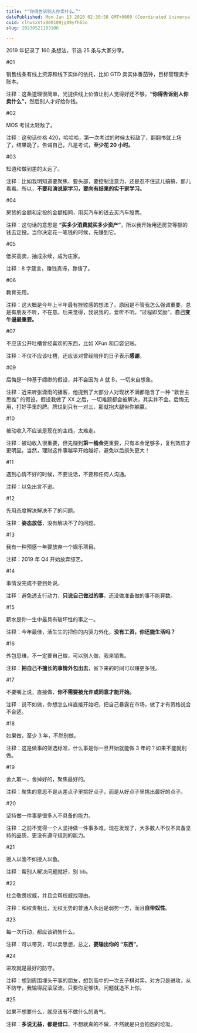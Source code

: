 ```yaml
---
title: "“你得告诉别人你卖什么。”"
datePublished: Mon Jan 13 2020 02:30:58 GMT+0000 (Coordinated Universal Time)
cuid: clhwsxstx000109jg09yfh65o
slug: 20230521103106

---
```


2019 年记录了 160 条想法，节选 25 条与大家分享。

#01

销售线条有线上资源和线下实体的依托，比如 GTD 卖实体番茄钟，目标管理卖手账本。

注释：这条道理很简单，光提供线上价值让别人觉得好还不够，**“你得告诉别人你卖什么”**，然后别人才好给你钱。

#02

MOS 考试太轻敌了。

注释：这句话价格 420，哈哈哈，第一次考试的时候太轻敌了，翻翻书就上场了，结果跪了。告诫自己，凡是考试，**至少花 20 小时。**

#03

知道和做到差的太远了。

注释：比如我明知道要聚焦、要头部，要控制注意力，还是忍不住这儿搞搞，那儿看看。所以，**不要和演说家学习，要向有结果的实干家学习。**

#04

房贷的金额和定投的金额相同，用买汽车的钱去买汽车股票。

注释：这句话的意思是 **“买多少消费就买多少资产”**，所以我开始用还房贷等额的钱去定投。当你决定花一笔钱的时候，先赚到它。

#05

低买高卖，抽成永续，成为庄家。

注释：8 字箴言，赚钱真谛，靠悟了。

#06

教育无用。

注释：这大概是今年上半年最有挫败感的想法了。原因是不管我怎么强调重要，总是有朋友不听，不在意。后来觉得，我说我的，爱听不听。“过程即奖励”，**自己变牛逼最重要。**

#07

不应该公开吐槽曾经喜欢的东西，比如 XFun 和口袋记账。

注释：不仅不应该吐槽，还应该对曾经陪伴的日子表示**感谢**。

#09

后悔是一种基于缥缈的假设，并不会因为 A 就 B，一切来自想象。

注释：近来听张潇雨的播客，他提到了大部分人对现状不满都隐含了一种 “救世主思维” 的假设，假设我做了 XX 之后，一切难题都会被解决，其实并不会。后悔无用，打好手里的牌。牌烂到只有一对三，那就抱大腿带你躺赢。

#10

被动收入不应该是现在的主线，太难走。

注释：被动收入很重要，但先赚到**第一桶金**更重要，只有本金足够多，复利效应才更明显。当然，理财这件事越早开始越好，避免以后损失更大！

#11

遇到心情不好的时候，不要说话，不要和任何人沟通。

注释：以免出言不逊。

#12

先用态度解决解决不了的问题。

注释：**姿态放低**，没有解决不了的问题。

#13

我有一种预感一年要放弃一个娱乐项目。

注释：2019 年 Q4 开始放弃综艺。

#14

事情没完成不要到处说。

注释：避免透支行动力，**只说自己做过的事**，还没做准备做的事不能算数。

#15

薪水是你一生中最具有破坏性的事之一。

注释：今年最佳，活生生的把你的内驱力外化，**没有工资，你还能生活吗？**

#16

外包思维，不一定要自己做，可以别人做，我来销售。

注释：**把自己不擅长的事情外包出去**，省下来的时间可以赚更多钱。

#17

不要嘴上说，直接做，**你不需要被允许或同意才能开始。**

注释：说不如做，你想怎么样直接开始吧，把自己暴露在市场，做了才有资格说合不合适。

#18

如果做，至少 3 年，不然别做。

注释：这是做事的筛选标准，什么事是你一旦开始就能做 3 年的？如果不能就别做。

#19

舍九取一，舍掉好的，聚焦最好的。

注释：聚焦的意思不是从差点子里挑好点子，而是从好点子里挑出最好的点子。

#20

坚持做一件事是很多人不具备的能力。

注释：之前不觉得一个人坚持做一件事多难，现在发现了，大多数人不仅不具备坚持的品质，更没有遵守规则的能力。

#21

授人以渔不如授人以鱼。

注释：帮别人解决问题就好，别 bb。

#22

社会敬畏权威，并且会帮权威找理由。

注释：和权贵相比，无权无势的普通人永远是弱势一方，而且**自带奴性**。

#23

每一次行动，都应该销售什么。

注释：可以带货，可以卖思想，总之，**要输出你的 “东西”**。

#24

进攻就是最好的防守。

注释：想到周围埋头干事的朋友，想到高中的一次五子棋对弈。对方只是进攻，从不防守，我输得屁滚尿流。只要你足够快，问题就追不上你。

#25

如果不想要什么，就应该有不做什么的勇气。

注释：**多说无益，都是借口**，不想就真的不做，不然就是只会抱怨的垃圾。